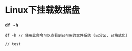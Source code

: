 Linux下挂载数据盘
=================

### `df -h`

    df -h // 使用此命令可以查看到已可用的文件系统 (已分区, 已格式化)

    // test